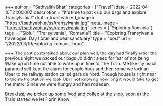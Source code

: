 +++
author = "Sathyajith Bhat"
categories = ["Travel"]
date = 2022-04-10T21:00:00Z
description = "It's time to pack up our bags and explore Transylvania!"
draft = true
featured_image = "https://i.sathyabh.at/ss/transylvania.jpg"
meta_image = "https://i.sathyabh.at/ss/transylvania.jpg"
series = ["Exploring Romania"]
tags = ["Sibiu", "Transylvania", "Romania"]
title = "Exploring Transylvania travelogue. Day I bran and bear sanctuary"
type = "post"
url = "/2022/03/19/exploring-romania-bran"

+++
The past posts talked about our plan well, the day had finally artier the previous night we packed our bags Jo didn't sleep for fear of not being Wake up on time not able to wake up in time for the Train. Me like my usual paranoid self kept the alarm for couple hous and then some we look an Uber to the railway station called gara de Nord. Though house is right near to the metro station we look Uber not  knowing how long it would take to get the metro. Since we were hungry and had nodeden

Breakfast, we picked up some food and coffee at the shop. soon as the Train started we let Florin Know 